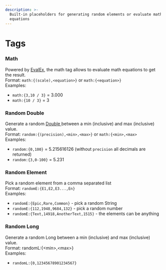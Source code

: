 ```yaml
---
description: >-
  Built-in placeholders for generating random elements or evaluate math
  equations
---
```


# Tags

### Math

Powered by [EvalEx](https://github.com/uklimaschewski/EvalEx), the math tag allows to evaluate math equations to get the result.\
Format: `math:{(scale),<equation>}` or `math:{<equation>}`\
Examples:

* `math:{3,10 / 3}` = 3.000
* `math:{10 / 3}` = 3

### Random Double

Generate a random [Double ](https://docs.oracle.com/javase/8/docs/api/java/lang/Double.html)between a min (inclusive) and max (inclusive) value.\
Format: `random:{(precision),<min>,<max>}` or `math:{<min>,<max>`\
Examples:

* `random:{0,100}` = 5.215616126 (without `precision` all decimals are returned)
* `random:{3,0-100}` = 5.231

### Random Element

Pick a random element from a comma separated list\
Format: `randomE:{E1,E2,E3...,En}`\
Examples:

* `randomE:{Epic,Rare,Common}` - pick a random String
* `randomE:{112,1948,9684,132}` - pick a random number
* `randomE:{Text,14918,AnotherText,1515}` - the elements can be anything

### Random Long

Generate a random Long between a min (inclusive) and max (inclusive) value.\
Format: randomL:{\<min>,\<max>}\
Examples:

* `randomL:{0,12345678901234567}`
